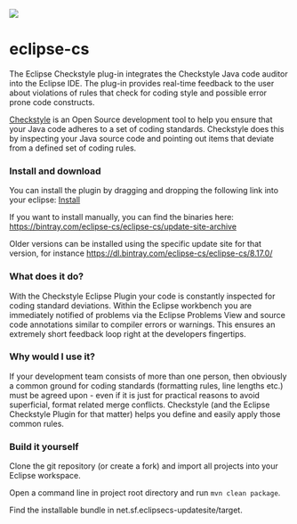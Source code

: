 [![][travis img]][travis]

# eclipse-cs
The Eclipse Checkstyle plug-in integrates the Checkstyle Java code auditor into the Eclipse IDE. 
The plug-in provides real-time feedback to the user about violations of rules that 
check for coding style and possible error prone code constructs. 

[Checkstyle](https://github.com/checkstyle/checkstyle) is an Open Source development tool to help you ensure that your Java code adheres to a set of coding standards. Checkstyle does this by inspecting your Java source code and pointing out items that deviate from a defined set of coding rules.

### Install and download
You can install the plugin by dragging and dropping the following link into your eclipse:
[Install ](http://marketplace.eclipse.org/marketplace-client-intro?mpc_install=150)

If you want to install manually, you can find the binaries here:
https://bintray.com/eclipse-cs/eclipse-cs/update-site-archive

Older versions can be installed using the specific update site for that version, for instance https://dl.bintray.com/eclipse-cs/eclipse-cs/8.17.0/

### What does it do?
With the Checkstyle Eclipse Plugin your code is constantly inspected for coding standard deviations. Within the Eclipse workbench you are immediately notified of problems via the Eclipse Problems View and source code annotations similar to compiler errors or warnings. 
This ensures an extremely short feedback loop right at the developers fingertips.

### Why would I use it?
If your development team consists of more than one person, then obviously a common ground for coding standards (formatting rules, line lengths etc.) must be agreed upon - even if it is just for practical reasons to avoid superficial, format related merge conflicts. 
Checkstyle (and the Eclipse Checkstyle Plugin for that matter) helps you define and easily apply those common rules.

### Build it yourself
Clone the git repository (or create a fork) and import all projects into your Eclipse workspace.

Open a command line in project root directory and run `mvn clean package`. 

Find the installable bundle in net.sf.eclipsecs-updatesite/target.

[travis]:https://travis-ci.org/checkstyle/eclipse-cs
[travis img]:https://travis-ci.org/checkstyle/eclipse-cs.svg?branch=master
